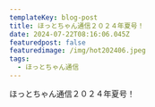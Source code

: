 ```yaml
---
templateKey: blog-post
title: ほっとちゃん通信２０２４年夏号！
date: 2024-07-22T08:16:06.045Z
featuredpost: false
featuredimage: /img/hot202406.jpeg
tags:
  - ほっとちゃん通信
---
```

ほっとちゃん通信２０２４年夏号！